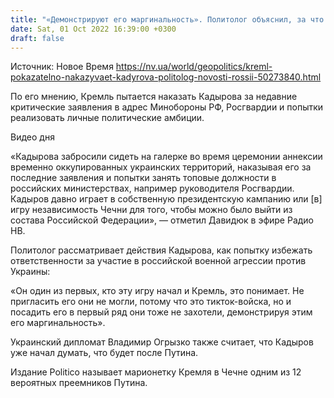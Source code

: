 ```yaml
---
title: "«Демонстрируют его маргинальность». Политолог объяснил, за что Кремль показательно наказывает Кадырова"
date: Sat, 01 Oct 2022 16:39:00 +0300
draft: false
---
```

Источник: Новое Время https://nv.ua/world/geopolitics/kreml-pokazatelno-nakazyvaet-kadyrova-politolog-novosti-rossii-50273840.html


По его мнению, Кремль пытается наказать Кадырова за недавние критические заявления в адрес Минобороны РФ, Росгвардии и попытки реализовать личные политические амбиции.

 Видео дня   

 «Кадырова забросили сидеть на галерке во время церемонии аннексии временно оккупированных украинских территорий, наказывая его за последние заявления и попытки занять топовые должности в российских министерствах, например руководителя Росгвардии. Кадыров давно играет в собственную президентскую кампанию или [в] игру независимость Чечни для того, чтобы можно было выйти из состава Российской Федерации», — отметил Давидюк в эфире Радио НВ.

Политолог рассматривает действия Кадырова, как попытку избежать ответственности за участие в российской военной агрессии против Украины:

«Он один из первых, кто эту игру начал и Кремль, это понимает. Не пригласить его они не могли, потому что это тикток-войска, но и посадить его в первый ряд они тоже не захотели, демонстрируя этим его маргинальность».

Украинский дипломат Владимир Огрызко также считает, что Кадыров уже начал думать, что будет после Путина.

Издание Politico называет марионетку Кремля в Чечне одним из 12 вероятных преемников Путина.

